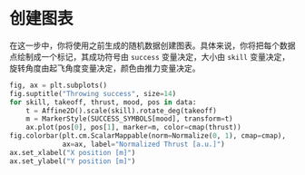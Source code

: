 # 创建图表

在这一步中，你将使用之前生成的随机数据创建图表。具体来说，你将把每个数据点绘制成一个标记，其成功符号由 `success` 变量决定，大小由 `skill` 变量决定，旋转角度由起飞角度变量决定，颜色由推力变量决定。

```python
fig, ax = plt.subplots()
fig.suptitle("Throwing success", size=14)
for skill, takeoff, thrust, mood, pos in data:
    t = Affine2D().scale(skill).rotate_deg(takeoff)
    m = MarkerStyle(SUCCESS_SYMBOLS[mood], transform=t)
    ax.plot(pos[0], pos[1], marker=m, color=cmap(thrust))
fig.colorbar(plt.cm.ScalarMappable(norm=Normalize(0, 1), cmap=cmap),
             ax=ax, label="Normalized Thrust [a.u.]")
ax.set_xlabel("X position [m]")
ax.set_ylabel("Y position [m]")
```
